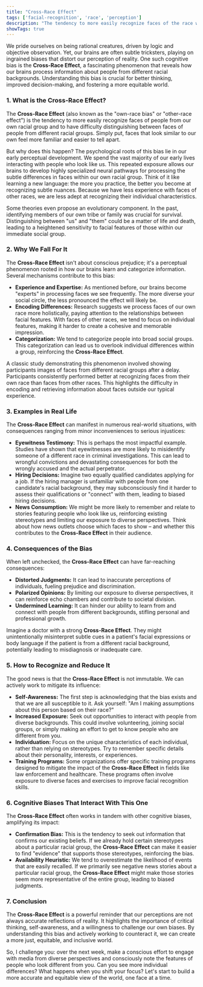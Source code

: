```yaml
---
title: "Cross-Race Effect"
tags: ['facial-recognition', 'race', 'perception']
description: "The tendency to more easily recognize faces of the race with which one is most familiar."
showTags: true
---
```



We pride ourselves on being rational creatures, driven by logic and objective observation. Yet, our brains are often subtle tricksters, playing on ingrained biases that distort our perception of reality. One such cognitive bias is the **Cross-Race Effect**, a fascinating phenomenon that reveals how our brains process information about people from different racial backgrounds. Understanding this bias is crucial for better thinking, improved decision-making, and fostering a more equitable world.

### 1. What is the Cross-Race Effect?

The **Cross-Race Effect** (also known as the "own-race bias" or "other-race effect") is the tendency to more easily recognize faces of people from our own racial group and to have difficulty distinguishing between faces of people from different racial groups. Simply put, faces that look similar to our own feel more familiar and easier to tell apart.

But why does this happen? The psychological roots of this bias lie in our early perceptual development. We spend the vast majority of our early lives interacting with people who look like us. This repeated exposure allows our brains to develop highly specialized neural pathways for processing the subtle differences in faces within our own racial group. Think of it like learning a new language: the more you practice, the better you become at recognizing subtle nuances. Because we have less experience with faces of other races, we are less adept at recognizing their individual characteristics.

Some theories even propose an evolutionary component. In the past, identifying members of our own tribe or family was crucial for survival. Distinguishing between "us" and "them" could be a matter of life and death, leading to a heightened sensitivity to facial features of those within our immediate social group.

### 2. Why We Fall For It

The **Cross-Race Effect** isn't about conscious prejudice; it's a perceptual phenomenon rooted in how our brains learn and categorize information. Several mechanisms contribute to this bias:

*   **Experience and Expertise:** As mentioned before, our brains become "experts" in processing faces we see frequently. The more diverse your social circle, the less pronounced the effect will likely be.
*   **Encoding Differences:** Research suggests we process faces of our own race more holistically, paying attention to the relationships between facial features. With faces of other races, we tend to focus on individual features, making it harder to create a cohesive and memorable impression.
*   **Categorization:** We tend to categorize people into broad social groups. This categorization can lead us to overlook individual differences within a group, reinforcing the **Cross-Race Effect**.

A classic study demonstrating this phenomenon involved showing participants images of faces from different racial groups after a delay. Participants consistently performed better at recognizing faces from their own race than faces from other races. This highlights the difficulty in encoding and retrieving information about faces outside our typical experience.

### 3. Examples in Real Life

The **Cross-Race Effect** can manifest in numerous real-world situations, with consequences ranging from minor inconveniences to serious injustices:

*   **Eyewitness Testimony:** This is perhaps the most impactful example. Studies have shown that eyewitnesses are more likely to misidentify someone of a different race in criminal investigations. This can lead to wrongful convictions and devastating consequences for both the wrongly accused and the actual perpetrator.
*   **Hiring Decisions:** Imagine two equally qualified candidates applying for a job. If the hiring manager is unfamiliar with people from one candidate's racial background, they may subconsciously find it harder to assess their qualifications or "connect" with them, leading to biased hiring decisions.
*   **News Consumption:** We might be more likely to remember and relate to stories featuring people who look like us, reinforcing existing stereotypes and limiting our exposure to diverse perspectives. Think about how news outlets choose which faces to show – and whether this contributes to the **Cross-Race Effect** in their audience.

### 4. Consequences of the Bias

When left unchecked, the **Cross-Race Effect** can have far-reaching consequences:

*   **Distorted Judgments:** It can lead to inaccurate perceptions of individuals, fueling prejudice and discrimination.
*   **Polarized Opinions:** By limiting our exposure to diverse perspectives, it can reinforce echo chambers and contribute to societal division.
*   **Undermined Learning:** It can hinder our ability to learn from and connect with people from different backgrounds, stifling personal and professional growth.

Imagine a doctor with a strong **Cross-Race Effect**. They might unintentionally misinterpret subtle cues in a patient's facial expressions or body language if the patient is from a different racial background, potentially leading to misdiagnosis or inadequate care.

### 5. How to Recognize and Reduce It

The good news is that the **Cross-Race Effect** is not immutable. We can actively work to mitigate its influence:

*   **Self-Awareness:** The first step is acknowledging that the bias exists and that we are all susceptible to it. Ask yourself: "Am I making assumptions about this person based on their race?"
*   **Increased Exposure:** Seek out opportunities to interact with people from diverse backgrounds. This could involve volunteering, joining social groups, or simply making an effort to get to know people who are different from you.
*   **Individuation:** Focus on the unique characteristics of each individual, rather than relying on stereotypes. Try to remember specific details about their personality, interests, or experiences.
*   **Training Programs:** Some organizations offer specific training programs designed to mitigate the impact of the **Cross-Race Effect** in fields like law enforcement and healthcare. These programs often involve exposure to diverse faces and exercises to improve facial recognition skills.

### 6. Cognitive Biases That Interact With This One

The **Cross-Race Effect** often works in tandem with other cognitive biases, amplifying its impact:

*   **Confirmation Bias:** This is the tendency to seek out information that confirms our existing beliefs. If we already hold certain stereotypes about a particular racial group, the **Cross-Race Effect** can make it easier to find "evidence" that supports those stereotypes, reinforcing the bias.
*   **Availability Heuristic:** We tend to overestimate the likelihood of events that are easily recalled. If we primarily see negative news stories about a particular racial group, the **Cross-Race Effect** might make those stories seem more representative of the entire group, leading to biased judgments.

### 7. Conclusion

The **Cross-Race Effect** is a powerful reminder that our perceptions are not always accurate reflections of reality. It highlights the importance of critical thinking, self-awareness, and a willingness to challenge our own biases. By understanding this bias and actively working to counteract it, we can create a more just, equitable, and inclusive world.

So, I challenge you: over the next week, make a conscious effort to engage with media from diverse perspectives and consciously note the features of people who look different from you. Can you see more individual differences? What happens when you shift your focus? Let's start to build a more accurate and equitable view of the world, one face at a time.

